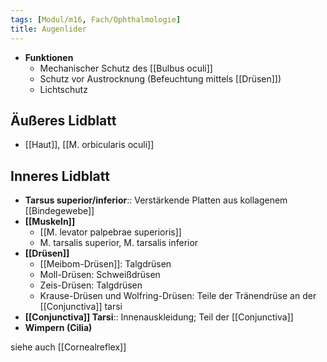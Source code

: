 ```yaml
---
tags: [Modul/m16, Fach/Ophthalmologie]
title: Augenlider
---
```

- **Funktionen**
	- Mechanischer Schutz des [[Bulbus oculi]]
	- Schutz vor Austrocknung (Befeuchtung mittels [[Drüsen]])
	- Lichtschutz

## Äußeres Lidblatt
- [[Haut]], [[M. orbicularis oculi]]

## Inneres Lidblatt
- **Tarsus superior/inferior**:: Verstärkende Platten aus kollagenem [[Bindegewebe]]
- **[[Muskeln]]**
	- [[M. levator palpebrae superioris]]
	- M. tarsalis superior, M. tarsalis inferior
- **[[Drüsen]]**
	- [[Meibom-Drüsen]]: Talgdrüsen
	- Moll-Drüsen: Schweißdrüsen
	- Zeis-Drüsen: Talgdrüsen
	- Krause-Drüsen und Wolfring-Drüsen: Teile der Tränendrüse an der [[Conjunctiva]] tarsi
- **[[Conjunctiva]] Tarsi**:: Innenauskleidung; Teil der [[Conjunctiva]]
- **Wimpern (Cilia)**

siehe auch [[Cornealreflex]]